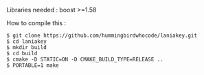 Libraries needed : boost >=1.58

How to compile this :
```
$ git clone https://github.com/hummingbirdwhocode/laniakey.git
$ cd laniakey
$ mkdir build
$ cd build
$ cmake -D STATIC=ON -D CMAKE_BUILD_TYPE=RELEASE ..
$ PORTABLE=1 make
```
